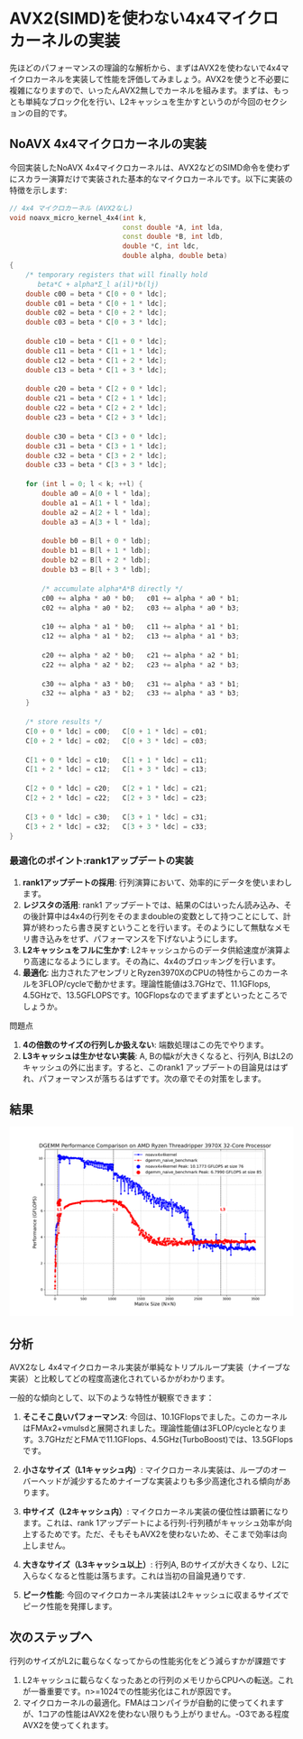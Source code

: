 # AVX2(SIMD)を使わない4x4マイクロカーネルの実装

先ほどのパフォーマンスの理論的な解析から、まずはAVX2を使わないで4x4マイクロカーネルを実装して性能を評価してみましょう。AVX2を使うと不必要に複雑になりますので、いったんAVX2無しでカーネルを組みます。まずは、もっとも単純なブロック化を行い、L2キャッシュを生かすというのが今回のセクションの目的です。

## NoAVX 4x4マイクロカーネルの実装

今回実装したNoAVX 4x4マイクロカーネルは、AVX2などのSIMD命令を使わずにスカラー演算だけで実装された基本的なマイクロカーネルです。以下に実装の特徴を示します:

```cpp
// 4x4 マイクロカーネル (AVX2なし)
void noavx_micro_kernel_4x4(int k,
                            const double *A, int lda,
                            const double *B, int ldb,
                            double *C, int ldc,
                            double alpha, double beta)
{
    /* temporary registers that will finally hold
       beta*C + alpha*Σ_l a(il)*b(lj)                                  */
    double c00 = beta * C[0 + 0 * ldc];
    double c01 = beta * C[0 + 1 * ldc];
    double c02 = beta * C[0 + 2 * ldc];
    double c03 = beta * C[0 + 3 * ldc];

    double c10 = beta * C[1 + 0 * ldc];
    double c11 = beta * C[1 + 1 * ldc];
    double c12 = beta * C[1 + 2 * ldc];
    double c13 = beta * C[1 + 3 * ldc];

    double c20 = beta * C[2 + 0 * ldc];
    double c21 = beta * C[2 + 1 * ldc];
    double c22 = beta * C[2 + 2 * ldc];
    double c23 = beta * C[2 + 3 * ldc];

    double c30 = beta * C[3 + 0 * ldc];
    double c31 = beta * C[3 + 1 * ldc];
    double c32 = beta * C[3 + 2 * ldc];
    double c33 = beta * C[3 + 3 * ldc];

    for (int l = 0; l < k; ++l) {
        double a0 = A[0 + l * lda];
        double a1 = A[1 + l * lda];
        double a2 = A[2 + l * lda];
        double a3 = A[3 + l * lda];

        double b0 = B[l + 0 * ldb];
        double b1 = B[l + 1 * ldb];
        double b2 = B[l + 2 * ldb];
        double b3 = B[l + 3 * ldb];

        /* accumulate alpha*A*B directly */
        c00 += alpha * a0 * b0;   c01 += alpha * a0 * b1;
        c02 += alpha * a0 * b2;   c03 += alpha * a0 * b3;

        c10 += alpha * a1 * b0;   c11 += alpha * a1 * b1;
        c12 += alpha * a1 * b2;   c13 += alpha * a1 * b3;

        c20 += alpha * a2 * b0;   c21 += alpha * a2 * b1;
        c22 += alpha * a2 * b2;   c23 += alpha * a2 * b3;

        c30 += alpha * a3 * b0;   c31 += alpha * a3 * b1;
        c32 += alpha * a3 * b2;   c33 += alpha * a3 * b3;
    }

    /* store results */
    C[0 + 0 * ldc] = c00;   C[0 + 1 * ldc] = c01;
    C[0 + 2 * ldc] = c02;   C[0 + 3 * ldc] = c03;

    C[1 + 0 * ldc] = c10;   C[1 + 1 * ldc] = c11;
    C[1 + 2 * ldc] = c12;   C[1 + 3 * ldc] = c13;

    C[2 + 0 * ldc] = c20;   C[2 + 1 * ldc] = c21;
    C[2 + 2 * ldc] = c22;   C[2 + 3 * ldc] = c23;

    C[3 + 0 * ldc] = c30;   C[3 + 1 * ldc] = c31;
    C[3 + 2 * ldc] = c32;   C[3 + 3 * ldc] = c33;
}
```

### 最適化のポイント:rank1アップデートの実装

1. **rank1アップデートの採用**: 行列演算において、効率的にデータを使いまわします。
2. **レジスタの活用**: rank1 アップデートでは、結果のCはいったん読み込み、その後計算中は4x4の行列をそのままdoubleの変数として持つことにして、計算が終わったら書き戻すということを行います。そのようにして無駄なメモリ書き込みをせず、パフォーマンスを下げないようにします。
3. **L2キャッシュをフルに生かす**: L2キャッシュからのデータ供給速度が演算より高速になるようにします。その為に、4x4のブロッキングを行います。
4. **最適化**: 出力されたアセンブリとRyzen3970XのCPUの特性からこのカーネルを3FLOP/cycleで動かせます。理論性能値は3.7GHzで、11.1GFlops, 4.5GHzで、13.5GFLOPSです。10GFlopsなのでまずまずといったところでしょうか。


問題点

1. **4の倍数のサイズの行列しか扱えない**: 端数処理はこの先でやります。
2. **L3キャッシュは生かせない実装**: A, Bの幅$`k`$が大きくなると、行列A, BはL2のキャッシュの外に出ます。すると、このrank1 アップデートの目論見ははずれ、パフォーマンスが落ちるはずです。次の章でその対策をします。

## 結果

![DGEMM ベンチマークプロット](13/dgemm_benchmark_comparison_plot.png)

## 分析

AVX2なし 4x4マイクロカーネル実装が単純なトリプルループ実装（ナイーブな実装）と比較してどの程度高速化されているかがわかります。

一般的な傾向として、以下のような特性が観察できます：

1. **そこそこ良いパフォーマンス**: 今回は、10.1GFlopsでました。このカーネルはFMAx2+vmulsdと展開されました。理論性能値は3FLOP/cycleとなります。3.7GHzだとFMAで11.1GFlops、4.5GHz(TurboBoost)では、13.5GFlopsです。
2. **小さなサイズ（L1キャッシュ内）**: マイクロカーネル実装は、ループのオーバーヘッドが減少するためナイーブな実装よりも多少高速化される傾向があります。

3. **中サイズ（L2キャッシュ内）**: マイクロカーネル実装の優位性は顕著になります。これは、rank 1アップデートによる行列-行列積がキャッシュ効率が向上するためです。ただ、そもそもAVX2を使わないため、そこまで効率は向上しません。

4. **大きなサイズ（L3キャッシュ以上）**: 行列A, Bのサイズが大きくなり、L2に入らなくなると性能は落ちます。これは当初の目論見通りです.

5. **ピーク性能**: 今回のマイクロカーネル実装はL2キャッシュに収まるサイズでピーク性能を発揮します。
   
## 次のステップへ

行列のサイズがL2に載らなくなってからの性能劣化をどう減らすかが課題です
1. L2キャッシュに載らなくなったあとの行列のメモリからCPUへの転送。これが一番重要です。n>=1024での性能劣化はこれが原因です。
2. マイクロカーネルの最適化。FMAはコンパイラが自動的に使ってくれますが、1コアの性能はAVX2を使わない限りもう上がりません。-O3である程度AVX2を使ってくれます。
